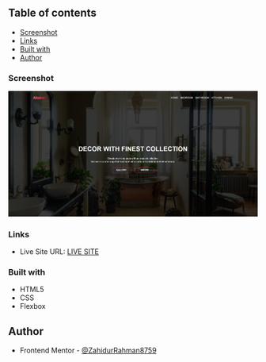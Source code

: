 ## Table of contents

- [Screenshot](#screenshot)
- [Links](#links)
- [Built with](#built-with)
- [Author](#author)

### Screenshot

![](./Image/Pic.png)

### Links

- Live Site URL: [LIVE SITE](https://zahidurrahman8759.github.io/Abstract-LandingPage/)

### Built with

- HTML5
- CSS
- Flexbox

## Author

- Frontend Mentor - [@ZahidurRahman8759](https://www.frontendmentor.io/profile/ZahidurRahman8759)
